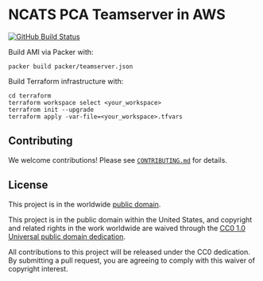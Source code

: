 # NCATS PCA Teamserver in AWS #

[![GitHub Build Status](https://github.com/cisagov/pca-teamserver-aws/workflows/build/badge.svg)](https://github.com/cisagov/pca-teamserver-aws/actions)

Build AMI via Packer with:

```console
packer build packer/teamserver.json
```

Build Terraform infrastructure with:

```console
cd terraform
terraform workspace select <your_workspace>
terrafrom init --upgrade
terraform apply -var-file=<your_workspace>.tfvars
```

## Contributing ##

We welcome contributions!  Please see [`CONTRIBUTING.md`](CONTRIBUTING.md) for
details.

## License ##

This project is in the worldwide [public domain](LICENSE).

This project is in the public domain within the United States, and
copyright and related rights in the work worldwide are waived through
the [CC0 1.0 Universal public domain
dedication](https://creativecommons.org/publicdomain/zero/1.0/).

All contributions to this project will be released under the CC0
dedication. By submitting a pull request, you are agreeing to comply
with this waiver of copyright interest.
